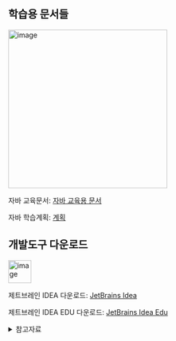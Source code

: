 ## 학습용 문서들

<img width="319" alt="image" src="https://user-images.githubusercontent.com/40907210/164154616-98b1e4a9-9f06-493c-bc84-28e4ca5801f5.png">

자바 교육문서: [자바 교육용 문서](https://wikidocs.net/book/31)

자바 학습계획: [계획](./plan.md)

## 개발도구 다운로드

<img width="46" alt="image" src="https://user-images.githubusercontent.com/40907210/164154674-6d22cad3-dabb-4f62-9373-c683b9f565a0.png">

제트브레인 IDEA 다운로드: [JetBrains Idea](https://www.jetbrains.com/ko-kr/idea/)

제트브레인 IDEA EDU 다운로드: [JetBrains Idea Edu](https://www.jetbrains.com/ko-kr/idea-edu/)

<details>
<summary>참고자료</summary>
<div markdown="1">

자바 git 연동하기: [git 연동](https://goddaehee.tistory.com/m/249)

</div>
</details>
